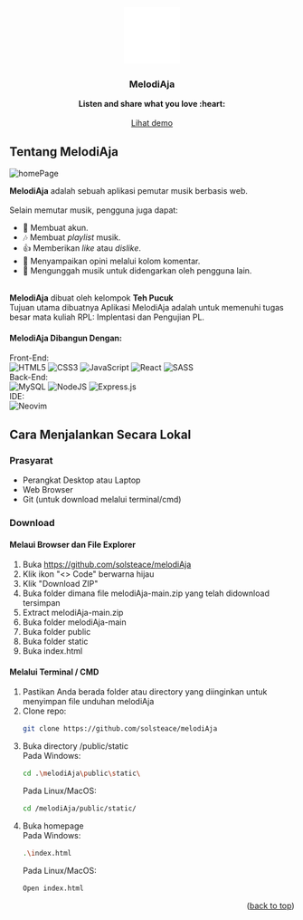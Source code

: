 <br />
<div align="center">
  <a href="https://github.com/solsteace/melodiAja">
    <img src="public/static/img/meLogo.png" alt="Logo" width="100" height="100">
  </a>

<h3 align="center">MelodiAja</h3>
  <p align="center">
    <strong>Listen and share what you love :heart:</strong>
    <br><br>
    <a href="#">Lihat demo</a>
  </p>
</div>

## Tentang MelodiAja
![homePage](https://github.com/randhayoga/melodiAja/assets/92174528/cce8c3a2-dacf-401d-a164-000358459683)


<strong>MelodiAja</strong> adalah sebuah aplikasi pemutar musik berbasis web.<br><br>
Selain memutar musik, pengguna juga dapat:
* :bust_in_silhouette: Membuat akun.
* :notes: Membuat _playlist_ musik.
* :thumbsup: Memberikan _like_ atau _dislike_.
* :speech_balloon: Menyampaikan opini melalui kolom komentar.
* :guitar: Mengunggah musik untuk didengarkan oleh pengguna lain.

<br><strong>MelodiAja</strong> dibuat oleh kelompok <strong>Teh Pucuk</strong>
<br>Tujuan utama dibuatnya Aplikasi MelodiAja adalah untuk memenuhi tugas besar mata kuliah RPL: Implentasi dan Pengujian PL.

#### MelodiAja Dibangun Dengan:

Front-End:<br>
![HTML5](https://img.shields.io/badge/html5-%23E34F26.svg?style=for-the-badge&logo=html5&logoColor=white)
![CSS3](https://img.shields.io/badge/css3-%231572B6.svg?style=for-the-badge&logo=css3&logoColor=white)
![JavaScript](https://img.shields.io/badge/javascript-%23323330.svg?style=for-the-badge&logo=javascript&logoColor=%23F7DF1E)
![React](https://img.shields.io/badge/react-%2320232a.svg?style=for-the-badge&logo=react&logoColor=%2361DAFB)
![SASS](https://img.shields.io/badge/SASS-hotpink.svg?style=for-the-badge&logo=SASS&logoColor=white)<br>
Back-End:<br>
![MySQL](https://img.shields.io/badge/mysql-%2300f.svg?style=for-the-badge&logo=mysql&logoColor=white)
![NodeJS](https://img.shields.io/badge/node.js-6DA55F?style=for-the-badge&logo=node.js&logoColor=white)
![Express.js](https://img.shields.io/badge/express.js-%23404d59.svg?style=for-the-badge&logo=express&logoColor=%2361DAFB)<br>
IDE:<br>
![Neovim](https://img.shields.io/badge/NeoVim-%2357A143.svg?&style=for-the-badge&logo=neovim&logoColor=white)<br>

<!-- GETTING STARTED -->
## Cara Menjalankan Secara Lokal

### Prasyarat

* Perangkat Desktop atau Laptop
* Web Browser
* Git (untuk download melalui terminal/cmd)

### Download
#### Melaui Browser dan File Explorer
1. Buka https://github.com/solsteace/melodiAja
2. Klik ikon "<> Code" berwarna hijau
3. Klik "Download ZIP"
4. Buka folder dimana file melodiAja-main.zip yang telah didownload tersimpan
5. Extract melodiAja-main.zip
6. Buka folder melodiAja-main
7. Buka folder public
8. Buka folder static
9. Buka index.html
    
#### Melalui Terminal / CMD
1. Pastikan Anda berada folder atau directory yang diinginkan untuk menyimpan file unduhan melodiAja
2. Clone repo:
   ```sh
   git clone https://github.com/solsteace/melodiAja
   ```
3. Buka directory /public/static<br>
   Pada Windows:
   ```sh
   cd .\melodiAja\public\static\
   ```
   Pada Linux/MacOS:
   ```sh
   cd /melodiAja/public/static/
   ```
4. Buka homepage<br>
   Pada Windows:
   ```sh
   .\index.html
   ```
   Pada Linux/MacOS:
   ```sh
   Open index.html
   ```

<p align="right">(<a href="#readme-top">back to top</a>)</p>
